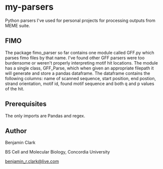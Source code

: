 # my-parsers
Python parsers I've used for personal projects for processing outputs from MEME suite.

## FIMO
The package fimo_parser so far contains one module called GFF.py which parses fimo files by that name. I've found other GFF parsers were too burdensome or weren't properly interpreting motif hit locations. The module has a single class, GFF_Parse, which when given an appropriate filepath it will generate and store a pandas dataframe. The dataframe contains the following columns: name of scanned sequence, start position, end postion, strand orientation, motif id, found motif sequence and both q and p values of the hit.

## Prerequisites
The only imports are Pandas and regex.


## Author
Benjamin Clark 

BS Cell and Molecular Biology,
Concordia University

benjamin_r.clark@live.com
